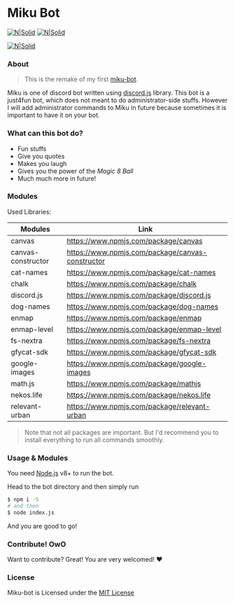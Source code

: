 # Miku Bot
[![N|Solid](https://img.shields.io/npm/v/discord.js.svg?maxAge=3600)](https://nodejs.org/en/)
[![N|Solid](https://img.shields.io/npm/dt/discord.js.svg?maxAge=3600)](https://discord.js.org)

[![N|Solid](https://nodei.co/npm/discord.js.png?downloads=true&stars=true)](https://www.npmjs.org/package/discord.js)

### About
> This is the remake of my first [miku-bot](https://github.com/shidoitsuka/miku-bot).

Miku is one of discord bot written using [discord.js](https://www.discord.js.org) library.
This bot is a just4fun bot, which does not meant to do administrator-side stuffs. However I will add administrator commands to Miku in future because sometimes it is important to have it on your bot.

### What can this bot do?
- Fun stuffs
- Give you quotes
- Makes you laugh
- Gives you the power of the *Magic 8 Ball*
- Much much more in future!

### Modules
Used Libraries:

| Modules | Link |
| ------ | ------ |
| canvas | https://www.npmjs.com/package/canvas |
| canvas-constructor | https://www.npmjs.com/package/canvas-constructor |
| cat-names | https://www.npmjs.com/package/cat-names |
| chalk | https://www.npmjs.com/package/chalk |
| discord.js | https://www.npmjs.com/package/discord.js |
| dog-names | https://www.npmjs.com/package/dog-names |
| enmap | https://www.npmjs.com/package/enmap |
| enmap-level | https://www.npmjs.com/package/enmap-level |
| fs-nextra | https://www.npmjs.com/package/fs-nextra |
| gfycat-sdk | https://www.npmjs.com/package/gfycat-sdk |
| google-images | https://www.npmjs.com/package/google-images |
| math.js | https://www.npmjs.com/package/mathjs |
| nekos.life | https://www.npmjs.com/package/nekos.life |
| relevant-urban | https://www.npmjs.com/package/relevant-urban |

>Note that not all packages are important. But I'd recommend you to install everything to run all commands smoothly.

### Usage & Modules

You need [Node.js](https://nodejs.org/) v8+ to run the bot.

Head to the bot directory and then simply run
```sh
$ npm i -S
# and then
$ node index.js
```
And you are good to go!
### Contribute! OwO
Want to contribute? Great! You are very welcomed! ❤
### License
Miku-bot is Licensed under the [MIT License](https://github.com/shidoitsuka/another-miku-bot/blob/master/LICENSE)
